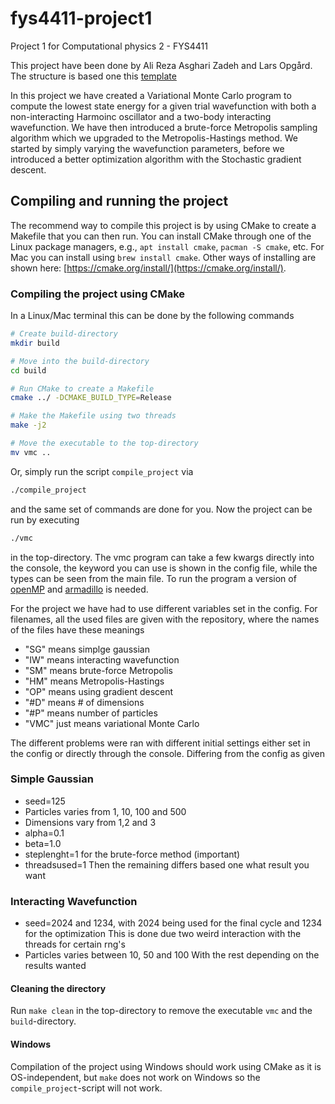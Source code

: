 # fys4411-project1
Project 1 for Computational physics 2 - FYS4411

This project have been done by Ali Reza Asghari Zadeh and Lars Opgård. The structure is based one this [template]()

In this project we have created a Variational Monte Carlo program to compute the lowest state energy for a given trial wavefunction with both a non-interacting Harmoinc oscillator and a two-body interacting wavefunction. We have then introduced a brute-force Metropolis sampling algorithm which we upgraded to the Metropolis-Hastings method. We started by simply varying the wavefunction parameters, before we introduced a better optimization algorithm with the Stochastic gradient descent.


## Compiling and running the project
The recommend way to compile this project is by using CMake to create a Makefile that you can then run. You can install CMake through one of the Linux package managers, e.g., `apt install cmake`, `pacman -S cmake`, etc. For Mac you can install using `brew install cmake`. Other ways of installing are shown here: [https://cmake.org/install/](https://cmake.org/install/).

### Compiling the project using CMake
In a Linux/Mac terminal this can be done by the following commands
```bash
# Create build-directory
mkdir build

# Move into the build-directory
cd build

# Run CMake to create a Makefile
cmake ../ -DCMAKE_BUILD_TYPE=Release

# Make the Makefile using two threads
make -j2

# Move the executable to the top-directory
mv vmc ..
```
Or, simply run the script `compile_project` via
```bash
./compile_project
```
and the same set of commands are done for you. Now the project can be run by executing
```bash
./vmc
```
in the top-directory. The vmc program can take a few kwargs directly into the console, the keyword you can use is shown in the config file, while the types can be seen from the main file. To run the program a version of [openMP](https://www.openmp.org/) and [armadillo](https://arma.sourceforge.net/) is needed.

For the project we have had to use different variables set in the config. For filenames, all the used files are given with the repository, where the names of the files have these meanings
- "SG" means simplge gaussian
- "IW" means interacting wavefunction
- "SM" means brute-force Metropolis
- "HM" means Metropolis-Hastings
- "OP" means using gradient descent
- "#D" means # of dimensions
- "#P" means number of particles
- "VMC" just means variational Monte Carlo

The different problems were ran with different initial settings either set in the config or directly through the console. Differing from the config as given
### Simple Gaussian
- seed=125
- Particles varies from 1, 10, 100 and 500
- Dimensions vary from 1,2 and 3
- alpha=0.1
- beta=1.0
- steplenght=1 for the brute-force method (important)
- threadsused=1
Then the remaining differs based one what result you want

### Interacting Wavefunction
- seed=2024 and 1234, with 2024 being used for the final cycle and 1234 for the optimization
  This is done due two weird interaction with the threads for certain rng's
- Particles varies between 10, 50 and 100
With the rest depending on the results wanted


#### Cleaning the directory
Run `make clean` in the top-directory to remove the executable `vmc` and the `build`-directory.

#### Windows
Compilation of the project using Windows should work using CMake as it is OS-independent, but `make` does not work on Windows so the `compile_project`-script will not work.

